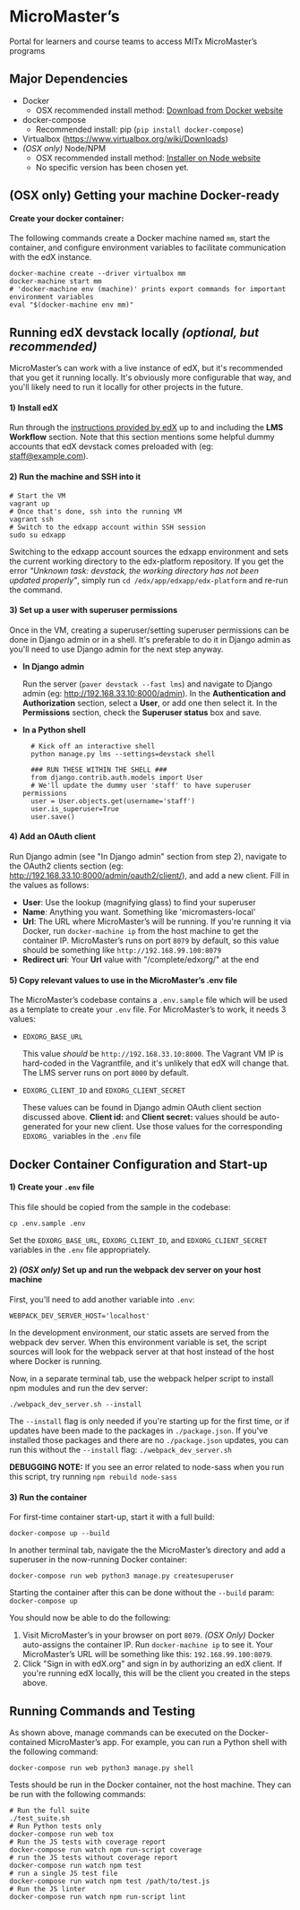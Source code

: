 # MicroMaster’s
Portal for learners and course teams to access MITx MicroMaster’s programs

## Major Dependencies
- Docker
  - OSX recommended install method: [Download from Docker website](https://docs.docker.com/mac/)
- docker-compose
  - Recommended install: pip (`pip install docker-compose`)
- Virtualbox (https://www.virtualbox.org/wiki/Downloads)
- _(OSX only)_ Node/NPM
  - OSX recommended install method: [Installer on Node website](https://nodejs.org/en/download/)
  - No specific version has been chosen yet.

## (OSX only) Getting your machine Docker-ready

#### Create your docker container:

The following commands create a Docker machine named ``mm``, start the
container, and configure environment variables to facilitate communication
with the edX instance.

    docker-machine create --driver virtualbox mm
    docker-machine start mm
    # 'docker-machine env (machine)' prints export commands for important environment variables
    eval "$(docker-machine env mm)"

## Running edX devstack locally _(optional, but recommended)_

MicroMaster’s can work with a live instance of edX, but it's recommended that
you get it running locally. It's obviously more configurable that way, and you'll
likely need to run it locally for other projects in the future.

#### 1) Install edX
Run through the
[instructions provided by edX](https://edx-installing-configuring-and-running.readthedocs.io/en/latest/installation/devstack/install_devstack.html)
up to and including the **LMS Workflow** section. Note that this section mentions
some helpful dummy accounts that edX devstack comes preloaded with (eg: staff@example.com).

#### 2) Run the machine and SSH into it

    # Start the VM
    vagrant up
    # Once that's done, ssh into the running VM
    vagrant ssh
    # Switch to the edxapp account within SSH session
    sudo su edxapp

Switching to the edxapp account sources the edxapp environment and sets the
current working directory to the edx-platform repository. If you get the error
_"Unknown task: devstack, the working directory has not been updated properly"_,
simply run ``cd /edx/app/edxapp/edx-platform`` and re-run the command.

#### 3) Set up a user with superuser permissions

Once in the VM, creating a superuser/setting superuser permissions can be done
in Django admin or in a shell. It's preferable to do it in Django admin as you'll
need to use Django admin for the next step anyway.

- **In Django admin**

    Run the server (``paver devstack --fast lms``) and navigate to Django admin
    (eg: http://192.168.33.10:8000/admin). In the **Authentication and Authorization**
    section, select a **User**, or add one then select it. In the **Permissions**
    section, check the **Superuser status** box and save.

- **In a Python shell**

        # Kick off an interactive shell
        python manage.py lms --settings=devstack shell

        ### RUN THESE WITHIN THE SHELL ###
        from django.contrib.auth.models import User
        # We'll update the dummy user 'staff' to have superuser permissions
        user = User.objects.get(username='staff')
        user.is_superuser=True
        user.save()

#### 4) Add an OAuth client

Run Django admin (see "In Django admin" section from step 2), navigate to the
OAuth2 clients section (eg: http://192.168.33.10:8000/admin/oauth2/client/), and add a
new client. Fill in the values as follows:

- **User**: Use the lookup (magnifying glass) to find your superuser
- **Name**: Anything you want. Something like 'micromasters-local'
- **Url**: The URL where MicroMaster’s will be running. If you're running it via
Docker, run ``docker-machine ip`` from the host machine to get the container IP.
MicroMaster’s runs on port ``8079`` by default, so this value should be something
like ``http://192.168.99.100:8079``
- **Redirect uri**: Your **Url** value with "/complete/edxorg/" at the end

#### 5) Copy relevant values to use in the MicroMaster’s .env file

The MicroMaster’s codebase contains a ``.env.sample`` file which will be used as
a template to create your ``.env`` file. For MicroMaster’s to work, it needs 3 values:

- ``EDXORG_BASE_URL``

    This value _should_ be ``http://192.168.33.10:8000``. The Vagrant VM IP is hard-coded
    in the Vagrantfile, and it's unlikely that edX will change that. The LMS server runs
    on port ``8000`` by default.
- ``EDXORG_CLIENT_ID`` and ``EDXORG_CLIENT_SECRET``

    These values can be found in Django admin OAuth client section discussed above.
    **Client id:** and **Client secret:** values should be auto-generated for
    your new client. Use those values for the corresponding ``EDXORG_``
    variables in the ``.env`` file

## Docker Container Configuration and Start-up

#### 1) Create your ``.env`` file

This file should be copied from the sample in the codebase:

    cp .env.sample .env

Set the ``EDXORG_BASE_URL``, ``EDXORG_CLIENT_ID``, and ``EDXORG_CLIENT_SECRET``
variables in the ``.env`` file appropriately.

#### 2) _(OSX only)_ Set up and run the webpack dev server on your host machine

First, you'll need to add another variable into ``.env``:

    WEBPACK_DEV_SERVER_HOST='localhost'

In the development environment, our static assets are served from the webpack
dev server. When this environment variable is set, the script sources will
look for the webpack server at that host instead of the host where Docker is running.

Now, in a separate terminal tab, use the webpack helper script to install npm modules and run the dev server:

    ./webpack_dev_server.sh --install

The ``--install`` flag is only needed if you're starting up for the first time, or if updates have been made
to the packages in ``./package.json``. If you've installed those packages and there are no ``./package.json``
updates, you can run this without the ``--install`` flag: ``./webpack_dev_server.sh``

**DEBUGGING NOTE:** If you see an error related to node-sass when you run this script, try running
``npm rebuild node-sass``


#### 3) Run the container

For first-time container start-up, start it with a full build:

    docker-compose up --build

In another terminal tab, navigate the the MicroMaster’s directory
and add a superuser in the now-running Docker container:

    docker-compose run web python3 manage.py createsuperuser

Starting the container after this can be done without the ``--build``
param: ``docker-compose up``

You should now be able to do the following:

1. Visit MicroMaster’s in your browser on port `8079`. _(OSX Only)_ Docker auto-assigns
 the container IP. Run ``docker-machine ip`` to see it. Your MicroMaster’s URL will
 be something like this: ``192.168.99.100:8079``.
1. Click "Sign in with edX.org" and sign in by authorizing an edX client. If you're
 running edX locally, this will be the client you created in the steps above.

## Running Commands and Testing

As shown above, manage commands can be executed on the Docker-contained
MicroMaster’s app. For example, you can run a Python shell with the following command:

    docker-compose run web python3 manage.py shell

Tests should be run in the Docker container, not the host machine. They can be run with the following commands:

    # Run the full suite
    ./test_suite.sh
    # Run Python tests only
    docker-compose run web tox
    # Run the JS tests with coverage report
    docker-compose run watch npm run-script coverage
    # run the JS tests without coverage report
    docker-compose run watch npm test
    # run a single JS test file
    docker-compose run watch npm test /path/to/test.js
    # Run the JS linter
    docker-compose run watch npm run-script lint
